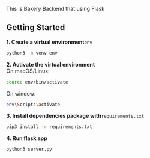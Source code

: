 This is Bakery Backend that using Flask

## Getting Started

**1. Create a virtual environment**`env`

```bash
python3 -m venv env
```

**2. Activate the virtual environment**<br>
On macOS/Linux:

```bash
source env/bin/activate
```

On window:

```bash
env\Scripts\activate
```

**3. Install dependencies package with**`requirements.txt`

```bash
pip3 install -r requirements.txt
```

**4. Run flask app**

```bash
python3 server.py
```
